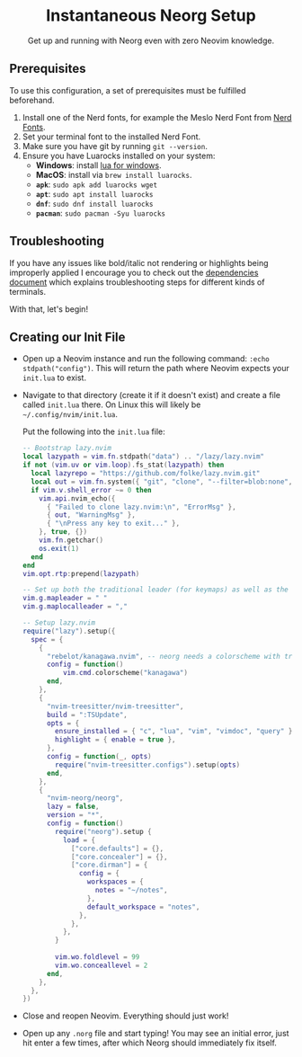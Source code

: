 <div align="center">

# Instantaneous Neorg Setup

Get up and running with Neorg even with zero Neovim knowledge.

</div>

## Prerequisites

To use this configuration, a set of prerequisites must be fulfilled beforehand.

1. Install one of the Nerd fonts, for example the Meslo Nerd Font from [Nerd Fonts](https://www.nerdfonts.com/font-downloads).
2. Set your terminal font to the installed Nerd Font.
3. Make sure you have git by running `git --version`.
4. Ensure you have Luarocks installed on your system:
   - **Windows**: install [lua for windows](https://github.com/rjpcomputing/luaforwindows/releases/tag/v5.1.5-52).
   - **MacOS**: install via `brew install luarocks`.
   - **`apk`**: `sudo apk add luarocks wget`
   - **`apt`**: `sudo apt install luarocks`
   - **`dnf`**: `sudo dnf install luarocks`
   - **`pacman`**: `sudo pacman -Syu luarocks`

## Troubleshooting

If you have any issues like bold/italic not rendering or highlights being improperly applied
I encourage you to check out the [dependencies document](https://github.com/nvim-neorg/neorg/wiki/Dependencies) which explains troubleshooting steps
for different kinds of terminals.

With that, let's begin!

## Creating our Init File
 
- Open up a Neovim instance and run the following command: `:echo stdpath("config")`.
  This will return the path where Neovim expects your `init.lua` to exist.
- Navigate to that directory (create it if it doesn't exist) and create a file
  called `init.lua` there. On Linux this will likely be `~/.config/nvim/init.lua`.

  Put the following into the `init.lua` file:
  ```lua
  -- Bootstrap lazy.nvim
  local lazypath = vim.fn.stdpath("data") .. "/lazy/lazy.nvim"
  if not (vim.uv or vim.loop).fs_stat(lazypath) then
    local lazyrepo = "https://github.com/folke/lazy.nvim.git"
    local out = vim.fn.system({ "git", "clone", "--filter=blob:none", "--branch=stable", lazyrepo, lazypath })
    if vim.v.shell_error ~= 0 then
      vim.api.nvim_echo({
        { "Failed to clone lazy.nvim:\n", "ErrorMsg" },
        { out, "WarningMsg" },
        { "\nPress any key to exit..." },
      }, true, {})
      vim.fn.getchar()
      os.exit(1)
    end
  end
  vim.opt.rtp:prepend(lazypath)
  
  -- Set up both the traditional leader (for keymaps) as well as the local leader (for norg files)
  vim.g.mapleader = " "
  vim.g.maplocalleader = ","
  
  -- Setup lazy.nvim
  require("lazy").setup({
    spec = {
      {
        "rebelot/kanagawa.nvim", -- neorg needs a colorscheme with treesitter support
        config = function()
            vim.cmd.colorscheme("kanagawa")
        end,
      },
      {
        "nvim-treesitter/nvim-treesitter",
        build = ":TSUpdate",
        opts = {
          ensure_installed = { "c", "lua", "vim", "vimdoc", "query" },
          highlight = { enable = true },
        },
        config = function(_, opts)
          require("nvim-treesitter.configs").setup(opts)
        end,
      },
      {
        "nvim-neorg/neorg",
        lazy = false,
        version = "*",
        config = function()
          require("neorg").setup {
            load = {
              ["core.defaults"] = {},
              ["core.concealer"] = {},
              ["core.dirman"] = {
                config = {
                  workspaces = {
                    notes = "~/notes",
                  },
                  default_workspace = "notes",
                },
              },
            },
          }
    
          vim.wo.foldlevel = 99
          vim.wo.conceallevel = 2
        end,
      },
    },
  })
  ```
- Close and reopen Neovim. Everything should just work!
- Open up any `.norg` file and start typing! You may see an initial error, just hit enter a few times, after
  which Neorg should immediately fix itself.
